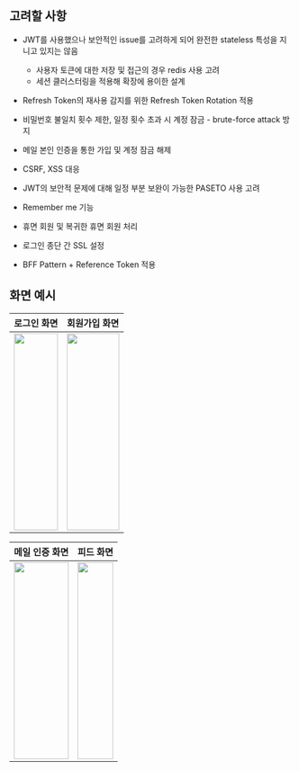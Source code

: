 ## 고려할 사항
- JWT를 사용했으나 보안적인 issue를 고려하게 되어 완전한 stateless 특성을 지니고 있지는 않음
  - 사용자 토큰에 대한 저장 및 접근의 경우 redis 사용 고려
  - 세션 클러스터링을 적용해 확장에 용이한 설계

- Refresh Token의 재사용 감지를 위한 Refresh Token Rotation 적용

- 비밀번호 불일치 횟수 제한, 일정 횟수 초과 시 계정 잠금 -   brute-force attack 방지
- 메일 본인 인증을 통한 가입 및 계정 잠금 해제
- CSRF, XSS 대응
- JWT의 보안적 문제에 대해 일정 부분 보완이 가능한 PASETO 사용 고려
- Remember me 기능
- 휴면 회원 및 복귀한 휴면 회원 처리
- 로그인 종단 간 SSL 설정
- BFF Pattern + Reference Token 적용

## 화면 예시


|로그인 화면|회원가입 화면|
|:---:|:---:|
|<img src="https://user-images.githubusercontent.com/77018024/204141536-bc6e8a46-657d-4ad8-a2b7-0ca0cec032a0.png" width="100%" height="350">|<img src="https://user-images.githubusercontent.com/77018024/204142810-c6b289f6-6c74-4736-93ba-ef7e7e2a21d4.png" width="100%" height="350">|

|메일 인증 화면|피드 화면|
|:---:|:---:|
|<img src="https://user-images.githubusercontent.com/77018024/204142953-e3326f77-28fd-40cf-b677-14b3e86217ed.png" width="100%" height="350">|<img src="https://user-images.githubusercontent.com/77018024/204142174-8ba8c37e-1167-4321-a860-895b5d14d5e5.png" width="100%" height="350">|

